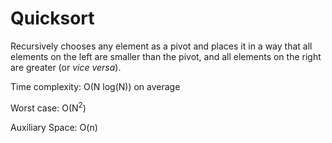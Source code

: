 # Quicksort

Recursively chooses any element as a pivot and places it in a way that all elements on the left are smaller than the pivot,
and all elements on the right are greater (or _vice versa_).

Time complexity: O(N log(N)) on average

Worst case: O(N<sup>2</sup>)

Auxiliary Space: O(n)
